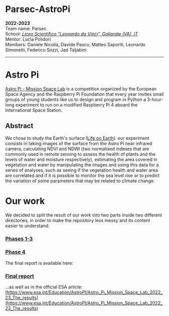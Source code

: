 # Parsec-AstroPi
**2022-2023**  
Team name: Parsec  
School: *[Liceo Scientifico "Leonardo da Vinci", Gallarate (VA), IT](https://goo.gl/maps/iJFNK38aVivM7PgVA)*  
Mentor: Lucia Polidori  
Members: Daniele Nicolia, Davide Pascu, Matteo Saporiti, Leonardo Simonetti, Federico Sozzi, Jad Taljabini  
***
# Astro Pi
[Astro Pi - Mission Space Lab](https://astro-pi.org/) is a competition organized by the European Space Agency and the Raspberry Pi Foundation that every year invites small groups of young students like us to design and program in Python a 3-hour-long experiment to run on a modified Raspberry Pi 4 aboard the International Space Station.
## Abstract
We chose to study the Earth's surface ([Life on Earth](https://astro-pi.org/mission-space-lab/guidelines/life-on-earth)): our experiment consists in taking images of the surface from the Astro Pi near infrared camera, calculating NDVI and NDWI (two normalised indexes that are commonly used in remote sensing to assess the health of plants and the levels of water and moisture respectively), estimating the area covered in vegetation and water by manipulating the images and using this data for a series of analyses, such as seeing if the vegetation health and water area are correlated and if it is possible to monitor the sea level rise or to predict the variation of some parameters that may be related to climate change.
# Our work
We decided to split the result of our work into two parts inside two different directories, in order to make the repository less messy and its content easier to understand:
### [Phases 1-3](https://github.com/Parsec2k23/Parsec_AstroPi_2022-23/tree/master/Phase_1-3)
### [Phase 4](https://github.com/Parsec2k23/Parsec_AstroPi_2022-23/tree/master/Phase_4)
The final report is available here:
### [Final report](https://github.com/Parsec2k23/Parsec_AstroPi_2022-23/blob/main/Phase_4/Parsec%20-%20SpaceLab%202023%20Report.pdf) 
...as well as in the official ESA article: [https://www.esa.int/Education/AstroPI/Astro_Pi_Mission_Space_Lab_2022_23_The_results](https://www.esa.int/Education/AstroPI/Astro_Pi_Mission_Space_Lab_2022_23_The_results)
